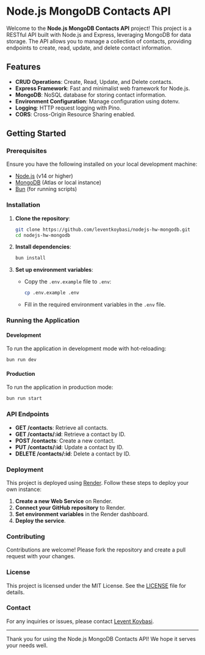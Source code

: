 # Node.js MongoDB Contacts API

Welcome to the **Node.js MongoDB Contacts API** project! This project is a RESTful API built with Node.js and Express, leveraging MongoDB for data storage. The API allows you to manage a collection of contacts, providing endpoints to create, read, update, and delete contact information.

## Features

- **CRUD Operations**: Create, Read, Update, and Delete contacts.
- **Express Framework**: Fast and minimalist web framework for Node.js.
- **MongoDB**: NoSQL database for storing contact information.
- **Environment Configuration**: Manage configuration using dotenv.
- **Logging**: HTTP request logging with Pino.
- **CORS**: Cross-Origin Resource Sharing enabled.

## Getting Started

### Prerequisites

Ensure you have the following installed on your local development machine:

- [Node.js](https://nodejs.org/) (v14 or higher)
- [MongoDB](https://www.mongodb.com/) (Atlas or local instance)
- [Bun](https://bun.sh/) (for running scripts)

### Installation

1. **Clone the repository**:

   ```bash
   git clone https://github.com/leventkoybasi/nodejs-hw-mongodb.git
   cd nodejs-hw-mongodb
   ```

2. **Install dependencies**:

   ```bash
   bun install
   ```

3. **Set up environment variables**:
   - Copy the `.env.example` file to `.env`:
     ```bash
     cp .env.example .env
     ```
   - Fill in the required environment variables in the `.env` file.

### Running the Application

#### Development

To run the application in development mode with hot-reloading:

```bash
bun run dev
```

#### Production

To run the application in production mode:

```bash
bun run start
```

### API Endpoints

- **GET /contacts**: Retrieve all contacts.
- **GET /contacts/:id**: Retrieve a contact by ID.
- **POST /contacts**: Create a new contact.
- **PUT /contacts/:id**: Update a contact by ID.
- **DELETE /contacts/:id**: Delete a contact by ID.

### Deployment

This project is deployed using [Render](https://render.com/). Follow these steps to deploy your own instance:

1. **Create a new Web Service** on Render.
2. **Connect your GitHub repository** to Render.
3. **Set environment variables** in the Render dashboard.
4. **Deploy the service**.

### Contributing

Contributions are welcome! Please fork the repository and create a pull request with your changes.

### License

This project is licensed under the MIT License. See the [LICENSE](LICENSE) file for details.

### Contact

For any inquiries or issues, please contact [Levent Koybasi](mailto:leventkoybasi@example.com).

---

Thank you for using the Node.js MongoDB Contacts API! We hope it serves your needs well.
